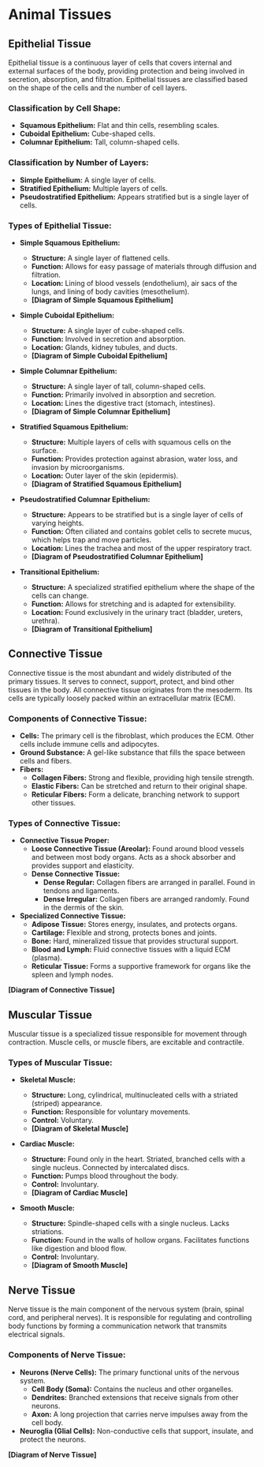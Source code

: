 
# Animal Tissues

## Epithelial Tissue

Epithelial tissue is a continuous layer of cells that covers internal and external surfaces of the body, providing protection and being involved in secretion, absorption, and filtration. Epithelial tissues are classified based on the shape of the cells and the number of cell layers.

### Classification by Cell Shape:
*   **Squamous Epithelium:** Flat and thin cells, resembling scales.
*   **Cuboidal Epithelium:** Cube-shaped cells.
*   **Columnar Epithelium:** Tall, column-shaped cells.

### Classification by Number of Layers:
*   **Simple Epithelium:** A single layer of cells.
*   **Stratified Epithelium:** Multiple layers of cells.
*   **Pseudostratified Epithelium:** Appears stratified but is a single layer of cells.

### Types of Epithelial Tissue:

*   **Simple Squamous Epithelium:**
    *   **Structure:** A single layer of flattened cells.
    *   **Function:** Allows for easy passage of materials through diffusion and filtration.
    *   **Location:** Lining of blood vessels (endothelium), air sacs of the lungs, and lining of body cavities (mesothelium).
    *   **[Diagram of Simple Squamous Epithelium]**

*   **Simple Cuboidal Epithelium:**
    *   **Structure:** A single layer of cube-shaped cells.
    *   **Function:** Involved in secretion and absorption.
    *   **Location:** Glands, kidney tubules, and ducts.
    *   **[Diagram of Simple Cuboidal Epithelium]**

*   **Simple Columnar Epithelium:**
    *   **Structure:** A single layer of tall, column-shaped cells.
    *   **Function:** Primarily involved in absorption and secretion.
    *   **Location:** Lines the digestive tract (stomach, intestines).
    *   **[Diagram of Simple Columnar Epithelium]**

*   **Stratified Squamous Epithelium:**
    *   **Structure:** Multiple layers of cells with squamous cells on the surface.
    *   **Function:** Provides protection against abrasion, water loss, and invasion by microorganisms.
    *   **Location:** Outer layer of the skin (epidermis).
    *   **[Diagram of Stratified Squamous Epithelium]**

*   **Pseudostratified Columnar Epithelium:**
    *   **Structure:** Appears to be stratified but is a single layer of cells of varying heights.
    *   **Function:** Often ciliated and contains goblet cells to secrete mucus, which helps trap and move particles.
    *   **Location:** Lines the trachea and most of the upper respiratory tract.
    *   **[Diagram of Pseudostratified Columnar Epithelium]**

*   **Transitional Epithelium:**
    *   **Structure:** A specialized stratified epithelium where the shape of the cells can change.
    *   **Function:** Allows for stretching and is adapted for extensibility.
    *   **Location:** Found exclusively in the urinary tract (bladder, ureters, urethra).
    *   **[Diagram of Transitional Epithelium]**

## Connective Tissue

Connective tissue is the most abundant and widely distributed of the primary tissues. It serves to connect, support, protect, and bind other tissues in the body. All connective tissue originates from the mesoderm. Its cells are typically loosely packed within an extracellular matrix (ECM).

### Components of Connective Tissue:
*   **Cells:** The primary cell is the fibroblast, which produces the ECM. Other cells include immune cells and adipocytes.
*   **Ground Substance:** A gel-like substance that fills the space between cells and fibers.
*   **Fibers:**
    *   **Collagen Fibers:** Strong and flexible, providing high tensile strength.
    *   **Elastic Fibers:** Can be stretched and return to their original shape.
    *   **Reticular Fibers:** Form a delicate, branching network to support other tissues.

### Types of Connective Tissue:

*   **Connective Tissue Proper:**
    *   **Loose Connective Tissue (Areolar):** Found around blood vessels and between most body organs. Acts as a shock absorber and provides support and elasticity.
    *   **Dense Connective Tissue:**
        *   **Dense Regular:** Collagen fibers are arranged in parallel. Found in tendons and ligaments.
        *   **Dense Irregular:** Collagen fibers are arranged randomly. Found in the dermis of the skin.
*   **Specialized Connective Tissue:**
    *   **Adipose Tissue:** Stores energy, insulates, and protects organs.
    *   **Cartilage:** Flexible and strong, protects bones and joints.
    *   **Bone:** Hard, mineralized tissue that provides structural support.
    *   **Blood and Lymph:** Fluid connective tissues with a liquid ECM (plasma).
    *   **Reticular Tissue:** Forms a supportive framework for organs like the spleen and lymph nodes.

**[Diagram of Connective Tissue]**

## Muscular Tissue

Muscular tissue is a specialized tissue responsible for movement through contraction. Muscle cells, or muscle fibers, are excitable and contractile.

### Types of Muscular Tissue:

*   **Skeletal Muscle:**
    *   **Structure:** Long, cylindrical, multinucleated cells with a striated (striped) appearance.
    *   **Function:** Responsible for voluntary movements.
    *   **Control:** Voluntary.
    *   **[Diagram of Skeletal Muscle]**

*   **Cardiac Muscle:**
    *   **Structure:** Found only in the heart. Striated, branched cells with a single nucleus. Connected by intercalated discs.
    *   **Function:** Pumps blood throughout the body.
    *   **Control:** Involuntary.
    *   **[Diagram of Cardiac Muscle]**

*   **Smooth Muscle:**
    *   **Structure:** Spindle-shaped cells with a single nucleus. Lacks striations.
    *   **Function:** Found in the walls of hollow organs. Facilitates functions like digestion and blood flow.
    *   **Control:** Involuntary.
    *   **[Diagram of Smooth Muscle]**

## Nerve Tissue

Nerve tissue is the main component of the nervous system (brain, spinal cord, and peripheral nerves). It is responsible for regulating and controlling body functions by forming a communication network that transmits electrical signals.

### Components of Nerve Tissue:

*   **Neurons (Nerve Cells):** The primary functional units of the nervous system.
    *   **Cell Body (Soma):** Contains the nucleus and other organelles.
    *   **Dendrites:** Branched extensions that receive signals from other neurons.
    *   **Axon:** A long projection that carries nerve impulses away from the cell body.
*   **Neuroglia (Glial Cells):** Non-conductive cells that support, insulate, and protect the neurons.

**[Diagram of Nerve Tissue]**
